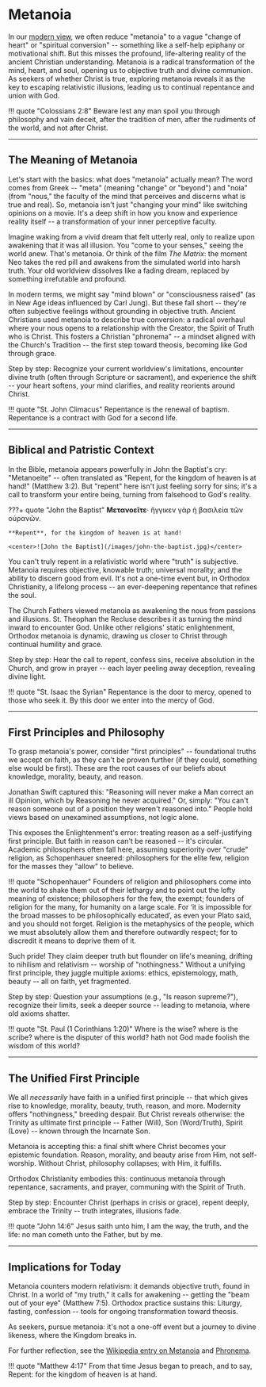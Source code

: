 # Metanoia

<!--
Lord Jesus Christ
Son of the living God
Have mercy on me, a sinner
-->


In our [modern view](../modern-views/index.md), we often reduce "metanoia" to a vague "change of heart" or "spiritual conversion" -- something like a self-help epiphany or motivational shift. But this misses the profound, life-altering reality of the ancient Christian understanding. Metanoia is a radical transformation of the mind, heart, and soul, opening us to objective truth and divine communion. As seekers of whether Christ is true, exploring metanoia reveals it as the key to escaping relativistic illusions, leading us to continual repentance and union with God.

!!! quote "Colossians 2:8"
    Beware lest any man spoil you through philosophy and vain deceit, after the tradition of men, after the rudiments of the world, and not after Christ.




---

## The Meaning of Metanoia

Let's start with the basics: what does "metanoia" actually mean? The word comes from Greek -- "meta" (meaning "change" or "beyond") and "noia" (from "nous," the faculty of the mind that perceives and discerns what is true and real). So, metanoia isn't just "changing your mind" like switching opinions on a movie. It's a deep shift in how you know and experience reality itself -- a transformation of your inner perceptive faculty.

Imagine waking from a vivid dream that felt utterly real, only to realize upon awakening that it was all illusion. You "come to your senses," seeing the world anew. That's metanoia. Or think of the film *The Matrix*: the moment Neo takes the red pill and awakens from the simulated world into harsh truth. Your old worldview dissolves like a fading dream, replaced by something irrefutable and profound.

In modern terms, we might say "mind blown" or "consciousness raised" (as in New Age ideas influenced by Carl Jung). But these fall short -- they're often subjective feelings without grounding in objective truth. Ancient Christians used metanoia to describe true conversion: a radical overhaul where your nous opens to a relationship with the Creator, the Spirit of Truth who is Christ. This fosters a Christian "phronema" -- a mindset aligned with the Church's Tradition -- the first step toward theosis, becoming like God through grace.

Step by step: Recognize your current worldview's limitations, encounter divine truth (often through Scripture or sacrament), and experience the shift -- your heart softens, your mind clarifies, and reality reorients around Christ.

!!! quote "St. John Climacus"
    Repentance is the renewal of baptism. Repentance is a contract with God for a second life.




---

## Biblical and Patristic Context

In the Bible, metanoia appears powerfully in John the Baptist's cry: "Metanoeite" -- often translated as "Repent, for the kingdom of heaven is at hand!" (Matthew 3:2). But "repent" here isn't just feeling sorry for sins; it's a call to transform your entire being, turning from falsehood to God's reality.

???+ quote "John the Baptist"
    **Μετανοεῖτε**· ἤγγικεν γὰρ ἡ βασιλεία τῶν οὐρανῶν.
    
    **Repent**, for the kingdom of heaven is at hand!
    
    <center>![John the Baptist](/images/john-the-baptist.jpg)</center>

You can't truly repent in a relativistic world where "truth" is subjective. Metanoia requires objective, knowable truth; universal morality; and the ability to discern good from evil. It's not a one-time event but, in Orthodox Christianity, a lifelong process -- an ever-deepening repentance that refines the soul.

The Church Fathers viewed metanoia as awakening the nous from passions and illusions. St. Theophan the Recluse describes it as turning the mind inward to encounter God. Unlike other religions' static enlightenment, Orthodox metanoia is dynamic, drawing us closer to Christ through continual humility and grace.

Step by step: Hear the call to repent, confess sins, receive absolution in the Church, and grow in prayer -- each layer peeling away deception, revealing divine light.

!!! quote "St. Isaac the Syrian"
    Repentance is the door to mercy, opened to those who seek it. By this door we enter into the mercy of God.




---

## First Principles and Philosophy

To grasp metanoia's power, consider "first principles" -- foundational truths we accept on faith, as they can't be proven further (if they could, something else would be first). These are the root causes of our beliefs about knowledge, morality, beauty, and reason.

Jonathan Swift captured this: "Reasoning will never make a Man correct an ill Opinion, which by Reasoning he never acquired." Or, simply: "You can't reason someone out of a position they weren't reasoned into." People hold views based on unexamined assumptions, not logic alone.

This exposes the Enlightenment's error: treating reason as a self-justifying first principle. But faith in reason can't be reasoned -- it's circular. Academic philosophers often fall here, assuming superiority over "crude" religion, as Schopenhauer sneered: philosophers for the elite few, religion for the masses they "allow" to believe.

!!! quote "Schopenhauer"
    Founders of religion and philosophers come into the world to shake them out of their lethargy and to point out the lofty meaning of existence; philosophers for the few, the exempt; founders of religion for the many, for humanity on a large scale. For ‘it is impossible for the broad masses to be philosophically educated’, as even your Plato said, and you should not forget. Religion is the metaphysics of the people, which we must absolutely allow them and therefore outwardly respect; for to discredit it means to deprive them of it.

Such pride! They claim deeper truth but flounder on life's meaning, drifting to nihilism and relativism -- worship of "nothingness." Without a unifying first principle, they juggle multiple axioms: ethics, epistemology, math, beauty -- all on faith, yet fragmented.

Step by step: Question your assumptions (e.g., "Is reason supreme?"), recognize their limits, seek a deeper source -- leading to metanoia, where old axioms shatter.

!!! quote "St. Paul (1 Corinthians 1:20)"
    Where is the wise? where is the scribe? where is the disputer of this world? hath not God made foolish the wisdom of this world?




---

## The Unified First Principle

We all *necessarily* have faith in a unified first principle -- that which gives rise to knowledge, morality, beauty, truth, reason, and more. Modernity offers "nothingness," breeding despair. But Christ reveals otherwise: the Trinity as ultimate first principle -- Father (Will), Son (Word/Truth), Spirit (Love) -- known through the Incarnate Son.

Metanoia is accepting this: a final shift where Christ becomes your epistemic foundation. Reason, morality, and beauty arise from Him, not self-worship. Without Christ, philosophy collapses; with Him, it fulfills.

Orthodox Christianity embodies this: continuous metanoia through repentance, sacraments, and prayer, communing with the Spirit of Truth.

Step by step: Encounter Christ (perhaps in crisis or grace), repent deeply, embrace the Trinity -- truth integrates, illusions fade.

!!! quote "John 14:6"
    Jesus saith unto him, I am the way, the truth, and the life: no man cometh unto the Father, but by me.




---

## Implications for Today

Metanoia counters modern relativism: it demands objective truth, found in Christ. In a world of "my truth," it calls for awakening -- getting the "beam out of your eye" (Matthew 7:5). Orthodox practice sustains this: Liturgy, fasting, confession -- tools for ongoing transformation toward theosis.

As seekers, pursue metanoia: it's not a one-off event but a journey to divine likeness, where the Kingdom breaks in.

For further reflection, see the [Wikipedia entry on Metanoia](https://en.wikipedia.org/wiki/Metanoia_%28theology%29) and [Phronema](https://en.m.wikipedia.org/wiki/Phronema).

!!! quote "Matthew 4:17"
    From that time Jesus began to preach, and to say, Repent: for the kingdom of heaven is at hand.



